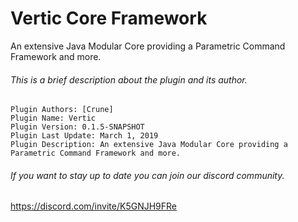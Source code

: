 # Vertic Core Framework
An extensive Java Modular Core providing a Parametric Command Framework and more.

###### This is a brief description about the plugin and its author.

```
Plugin Authors: [Crune]
Plugin Name: Vertic
Plugin Version: 0.1.5-SNAPSHOT
Plugin Last Update: March 1, 2019
Plugin Description: An extensive Java Modular Core providing a Parametric Command Framework and more.
```

###### If you want to stay up to date you can join our discord community.
https://discord.com/invite/K5GNJH9FRe
